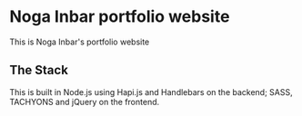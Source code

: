 # Noga Inbar portfolio website
This is Noga Inbar's portfolio website

## The Stack

This is built in Node.js using Hapi.js and Handlebars on the backend;
SASS, TACHYONS and jQuery on the frontend.
